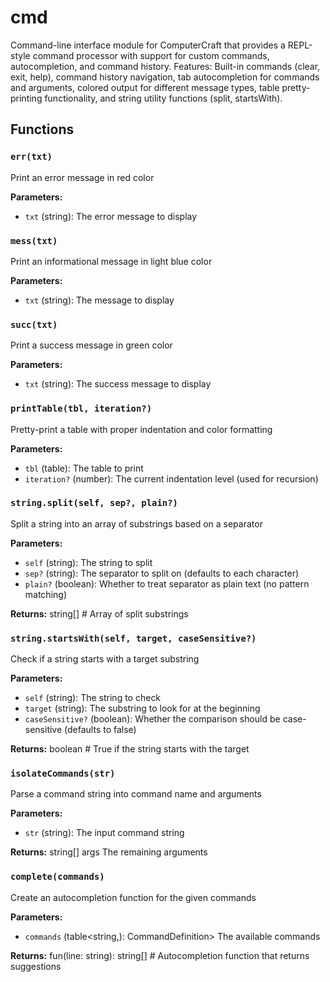 # cmd

Command-line interface module for ComputerCraft that provides a REPL-style command processor with support for custom commands, autocompletion, and command history. Features: Built-in commands (clear, exit, help), command history navigation, tab autocompletion for commands and arguments, colored output for different message types, table pretty-printing functionality, and string utility functions (split, startsWith).

## Functions

### `err(txt)`

Print an error message in red color

**Parameters:**

- `txt` (string): The error message to display

### `mess(txt)`

Print an informational message in light blue color

**Parameters:**

- `txt` (string): The message to display

### `succ(txt)`

Print a success message in green color

**Parameters:**

- `txt` (string): The success message to display

### `printTable(tbl, iteration?)`

Pretty-print a table with proper indentation and color formatting

**Parameters:**

- `tbl` (table): The table to print
- `iteration?` (number): The current indentation level (used for recursion)

### `string.split(self, sep?, plain?)`

Split a string into an array of substrings based on a separator

**Parameters:**

- `self` (string): The string to split
- `sep?` (string): The separator to split on (defaults to each character)
- `plain?` (boolean): Whether to treat separator as plain text (no pattern matching)

**Returns:** string[] # Array of split substrings

### `string.startsWith(self, target, caseSensitive?)`

Check if a string starts with a target substring

**Parameters:**

- `self` (string): The string to check
- `target` (string): The substring to look for at the beginning
- `caseSensitive?` (boolean): Whether the comparison should be case-sensitive (defaults to false)

**Returns:** boolean # True if the string starts with the target

### `isolateCommands(str)`

Parse a command string into command name and arguments

**Parameters:**

- `str` (string): The input command string

**Returns:** string[] args The remaining arguments

### `complete(commands)`

Create an autocompletion function for the given commands

**Parameters:**

- `commands` (table<string,): CommandDefinition> The available commands

**Returns:** fun(line: string): string[] # Autocompletion function that returns suggestions


